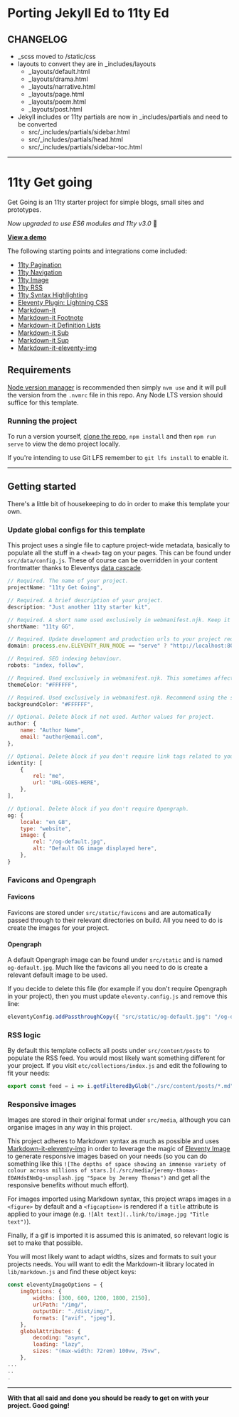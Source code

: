 # Porting Jekyll Ed to 11ty Ed
## CHANGELOG
- _scss moved to /static/css
- layouts to convert they are in _includes/layouts
	* _layouts/default.html
	* _layouts/drama.html
	* _layouts/narrative.html 
	* _layouts/page.html 
	* _layouts/poem.html 
	* _layouts/post.html
- Jekyll includes or 11ty partials are now in _includes/partials and need to be converted
	* src/_includes/partials/sidebar.html
	* src/_includes/partials/head.html
	* src/_includes/partials/sidebar-toc.html

* * * 
# 11ty Get going
Get Going is an 11ty starter project for simple blogs, small sites and prototypes.

_Now upgraded to use ES6 modules and 11ty v3.0_ 🎉

**[View a demo](https://mellow-crepe-c98c31.netlify.app)**

The following starting points and integrations come included:

- [11ty Pagination](https://www.11ty.dev/docs/pagination/)
- [11ty Navigation](https://www.11ty.dev/docs/plugins/navigation/)
- [11ty Image](https://www.11ty.dev/docs/plugins/image/)
- [11ty RSS](https://www.11ty.dev/docs/plugins/rss/)
- [11ty Syntax Highlighting](https://www.11ty.dev/docs/plugins/syntaxhighlight/)
- [Eleventy Plugin: Lightning CSS](https://www.npmjs.com/package/@11tyrocks/eleventy-plugin-lightningcss)
- [Markdown-it](https://www.npmjs.com/package/markdown-it)
- [Markdown-it Footnote](https://www.npmjs.com/package/markdown-it-footnote)
- [Markdown-it Definition Lists](https://www.npmjs.com/package/markdown-it-deflist)
- [Markdown-it Sub](https://www.npmjs.com/package/markdown-it-sub)
- [Markdown-it Sup](https://www.npmjs.com/package/markdown-it-sup)
- [Markdown-it-eleventy-img](https://www.npmjs.com/package/markdown-it-eleventy-img)

## Requirements
[Node version manager](https://github.com/nvm-sh/nvm) is recommended then simply `nvm use` and it will pull the version from the `.nvmrc` file in this repo. Any Node LTS version should suffice for this template.

### Running the project
To run a version yourself, [clone the repo](https://github.com/kevh-c/11ty-get-going), `npm install`  and then `npm run serve` to view the demo project locally.

If you're intending to use Git LFS remember to `git lfs install` to enable it.

---

## Getting started
There's a little bit of housekeeping to do in order to make this template your own.

### Update global configs for this template
This project uses a single file to capture project-wide metadata, basically to populate all the stuff in a `<head>` tag on your pages. This can be found under `src/data/config.js`. These of course can be overridden in your content frontmatter thanks to Eleventys [data cascade](https://www.11ty.dev/docs/data-cascade/).

```js
// Required. The name of your project.
projectName: "11ty Get Going", 

// Required. A brief description of your project.
description: "Just another 11ty starter kit", 

// Required. A short name used exclusively in webmanifest.njk. Keep it under 12 characters to minimize the possibility of truncation. Can be safely deleted if you delete webmanifest.njk.
shortName: "11ty GG", 

// Required. Update development and production urls to your project requirements.
domain: process.env.ELEVENTY_RUN_MODE == "serve" ? "http://localhost:8080" : "https://example.com", 

// Required. SEO indexing behaviour.
robots: "index, follow",

// Required. Used exclusively in webmanifest.njk. This sometimes affects how an OS displays your site. Can be safely deleted if you delete webmanifest.njk.
themeColor: "#FFFFFF",

// Required. Used exclusively in webmanifest.njk. Recommend using the same value as body background color in your CSS. Can be safely deleted if you delete webmanifest.njk.
backgroundColor: "#FFFFFF", 

// Optional. Delete block if not used. Author values for project.
author: {
	name: "Author Name", 
	email: "author@email.com", 
},

// Optional. Delete block if you don't require link tags related to your idenity. Duplicate as many objects as you need!
identity: [
	{
		rel: "me",
		url: "URL-GOES-HERE",
	},
],

// Optional. Delete block if you don't require Opengraph.
og: {
	locale: "en_GB",
	type: "website",
	image: {
		rel: "/og-default.jpg",
		alt: "Default OG image displayed here",
	},
}
```

### Favicons and Opengraph

#### Favicons
Favicons are stored under `src/static/favicons` and are automatically passed through to their relevant directories on build. All you need to do is create the images for your project.

#### Opengraph
A default Opengraph image can be found under `src/static` and is named `og-default.jpg`. Much like the favicons all you need to do is create a relevant default image to be used. 

If you decide to delete this file (for example if you don't require Opengraph in your project), then you must update `eleventy.config.js` and remove this line: 

```js
eleventyConfig.addPassthroughCopy({ "src/static/og-default.jpg": "/og-default.jpg" });
```

### RSS logic
By default this template collects all posts under `src/content/posts` to populate the RSS feed. You would most likely want something different for your project. If you visit `etc/collections/index.js` and edit the following to fit your needs: 

```js
export const feed = i => i.getFilteredByGlob("./src/content/posts/*.md").reverse();
```

### Responsive images
Images are stored in their original format under `src/media`, although you can organise images in any way in this project.

This project adheres to Markdown syntax as much as possible and uses [Markdown-it-eleventy-img](https://www.npmjs.com/package/markdown-it-eleventy-img) in order to leverage the magic of [Eleventy Image](https://www.11ty.dev/docs/plugins/image/) to generate responsive images based on your needs (so you can do something like this `![The depths of space showing an immense variety of colour across millions of stars.](./src/media/jeremy-thomas-E0AHdsENmDg-unsplash.jpg "Space by Jeremy Thomas")` and get all the responsive benefits without much effort). 

For images imported using Markdown syntax, this project wraps images in a `<figure>` by default and a `<figcaption>` is rendered if a `title` attribute is applied to your image (e.g. `![Alt text](..link/to/image.jpg "Title text")`).

Finally, if a gif is imported it is assumed this is animated, so relevant logic is set to make that possible.

You will most likely want to adapt widths, sizes and formats to suit your projects needs. You will want to edit the Markdown-it library located in `lib/markdown.js` and find these object keys:

```js
const eleventyImageOptions = {
	imgOptions: {
		widths: [300, 600, 1200, 1800, 2150],
		urlPath: "/img/",
		outputDir: "./dist/img/",
		formats: ["avif", "jpeg"],
	},
	globalAttributes: {
		decoding: "async",
		loading: "lazy",
		sizes: "(max-width: 72rem) 100vw, 75vw",
	},
...
..
.
```

---

**With that all said and done you should be ready to get on with your project. Good going!**